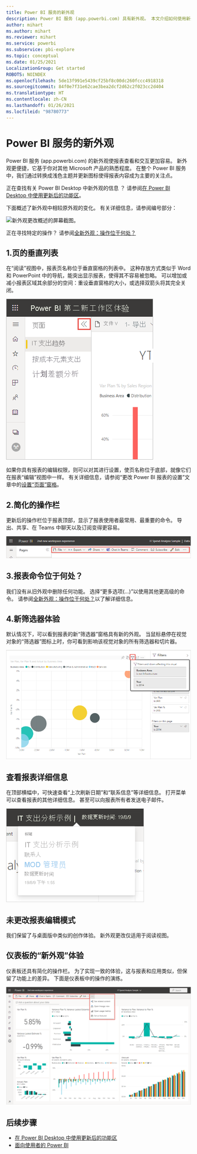 ```yaml
---
title: Power BI 服务的新外观
description: Power BI 服务 (app.powerbi.com) 具有新外观。 本文介绍如何使用新外观导航报表。
author: mihart
ms.author: mihart
ms.reviewer: mihart
ms.service: powerbi
ms.subservice: pbi-explore
ms.topic: conceptual
ms.date: 01/25/2021
LocalizationGroup: Get started
ROBOTS: NOINDEX
ms.openlocfilehash: 5de13f991e5439cf25bf8c00dc260fccc4918318
ms.sourcegitcommit: 84f0e7f31e62cae3bea2dcf2d62c2f023cc2d404
ms.translationtype: HT
ms.contentlocale: zh-CN
ms.lasthandoff: 01/26/2021
ms.locfileid: "98780773"
---
```

# <a name="the-new-look-of-the-power-bi-service"></a>Power BI 服务的新外观

Power BI 服务 (app.powerbi.com) 的新外观使报表查看和交互更加容易。 新外观更便捷，它基于你对其他 Microsoft 产品的熟悉程度。 在整个 Power BI 服务中，我们通过转换成浅色主题并更新图标使得报表内容成为主要的关注点。 

正在查找有关 Power BI Desktop 中新外观的信息  ？ 请参阅[在 Power BI Desktop 中使用更新后的功能区](../create-reports/desktop-ribbon.md)。

下面概述了新外观中相较原外观的变化。 有关详细信息，请参阅编号部分：

![新外观更改概述的屏幕截图。](media/service-new-look/power-bi-new-look-changes-callouts.png)

正在寻找特定的操作？ 请参阅[全新外观：操作位于何处？](service-new-look-where-actions.md)

## <a name="1-vertical-list-of-pages"></a>1.页的垂直列表 
在“阅读”视图中，报表页名称位于垂直窗格的列表中。 这种存放方式类似于 Word 和 PowerPoint 中的导航，能突出显示报表，使得其不容易被忽略。 可以增加或减小报表区域其余部分的空间：重设垂直窗格的大小，或选择双箭头将其完全关闭。

![位于侧面的“报表”页名称的屏幕截图。](media/service-new-look/power-bi-new-look-report-pages.png)

如果你具有报表的编辑权限，则可以对其进行设置，使页名称位于底部，就像它们在报表“编辑”视图中一样。 有关详细信息，请参阅“更改 Power BI 报表的设置”文章中的[设置“页面”窗格](../create-reports/power-bi-report-settings.md#set-the-pages-pane)。

## <a name="2-simplified-action-bar"></a>2.简化的操作栏 

更新后的操作栏位于报表顶部，显示了报表使用者最常用、最重要的命令。 导出、共享、在 Teams 中聊天以及订阅变得更容易。 

![新操作栏的屏幕截图。](media/service-new-look/power-bi-new-look-action-bar.png)

## <a name="3-where-are-the-report-commands"></a>3.报表命令位于何处？

我们没有从旧外观中删除任何功能。 选择“更多选项(…)”以使用其他更高级的命令。 请参阅[全新外观：操作位于何处？](service-new-look-where-actions.md)以了解详细信息。

## <a name="4-new-filter-experience"></a>4.新筛选器体验

默认情况下，可以看到报表的新“筛选器”窗格具有新的外观。 当鼠标悬停在视觉对象的“筛选器”图标上时，你可看到影响该视觉对象的所有筛选器和切片器。

![影响该视觉对象的所有筛选器和切片器的屏幕截图。](media/service-new-look/power-bi-new-look-filters.png)

## <a name="view-report-details"></a>查看报表详细信息 

在顶部横幅中，可快速查看“上次刷新日期”和“联系信息”等详细信息。  打开菜单可以查看报表的其他详细信息。 甚至可以向报表所有者发送电子邮件。

![“查看报表详细信息”的屏幕截图。](media/service-new-look/power-bi-new-look-metadata.png)

## <a name="no-changes-to-report-edit-mode"></a>未更改报表编辑模式 

我们保留了与桌面版中类似的创作体验。 新外观更改仅适用于阅读视图。

## <a name="dashboard-new-look-experience"></a>仪表板的“新外观”体验 

仪表板还具有简化的操作栏。 为了实现一致的体验，这与报表和应用类似，但保留了功能上的差异。 下面是仪表板中的操作的演练。
 
![新外观中的仪表板操作栏的屏幕截图。](media/service-new-look/power-bi-dashboard-action-bar-new.png)

## <a name="next-steps"></a>后续步骤

- [在 Power BI Desktop 中使用更新后的功能区](../create-reports/desktop-ribbon.md)
- [面向使用者的 Power BI](end-user-consumer.md)

